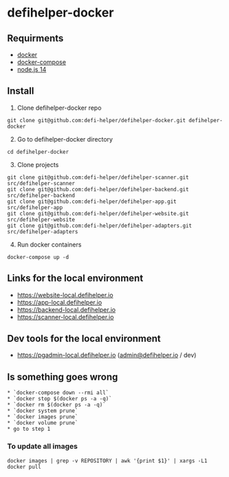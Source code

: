 # defihelper-docker

## Requirments

- [docker](https://docs.docker.com/install/)
- [docker-compose](https://docs.docker.com/compose/install/)
- [node.js 14](https://nodejs.org/en/download/)

## Install

1. Clone defihelper-docker repo

```
git clone git@github.com:defi-helper/defihelper-docker.git defihelper-docker
```

2. Go to defihelper-docker directory

```
cd defihelper-docker
```

3. Clone projects

```
git clone git@github.com:defi-helper/defihelper-scanner.git src/defihelper-scanner
git clone git@github.com:defi-helper/defihelper-backend.git src/defihelper-backend
git clone git@github.com:defi-helper/defihelper-app.git src/defihelper-app
git clone git@github.com:defi-helper/defihelper-website.git src/defihelper-website
git clone git@github.com:defi-helper/defihelper-adapters.git src/defihelper-adapters
```

4. Run docker containers

```
docker-compose up -d
```

## Links for the local environment

- https://website-local.defihelper.io
- https://app-local.defihelper.io
- https://backend-local.defihelper.io
- https://scanner-local.defihelper.io

## Dev tools for the local environment

- https://pgadmin-local.defihelper.io (admin@defihelper.io / dev)

## Is something goes wrong

    * `docker-compose down --rmi all`
    * `docker stop $(docker ps -a -q)`
    * `docker rm $(docker ps -a -q)`
    * `docker system prune`
    * `docker images prune`
    * `docker volume prune`
    * go to step 1

### To update all images

`docker images | grep -v REPOSITORY | awk '{print $1}' | xargs -L1 docker pull`
